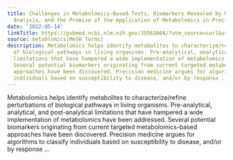 ```yaml
---
title: Challenges in Metabolomics-Based Tests, Biomarkers Revealed by Metabolomic
  Analysis, and the Promise of the Application of Metabolomics in Precision Medicine
date: '2022-05-14'
linkTitle: https://pubmed.ncbi.nlm.nih.gov/35563604/?utm_source=curl&utm_medium=rss&utm_campaign=pubmed-2&utm_content=1Zkrxt7ktlCbHBXEV3v65xxSnkSWNsJ1A6Fq3gBniKhGfIUslK&fc=20210907212339&ff=20220518212700&v=2.17.6
source: metablomics[MeSH Terms]
description: Metabolomics helps identify metabolites to characterize/refine perturbations
  of biological pathways in living organisms. Pre-analytical, analytical, and post-analytical
  limitations that have hampered a wide implementation of metabolomics have been addressed.
  Several potential biomarkers originating from current targeted metabolomics-based
  approaches have been discovered. Precision medicine argues for algorithms to classify
  individuals based on susceptibility to disease, and/or by response ...
---
```

Metabolomics helps identify metabolites to characterize/refine perturbations of biological pathways in living organisms. Pre-analytical, analytical, and post-analytical limitations that have hampered a wide implementation of metabolomics have been addressed. Several potential biomarkers originating from current targeted metabolomics-based approaches have been discovered. Precision medicine argues for algorithms to classify individuals based on susceptibility to disease, and/or by response ...